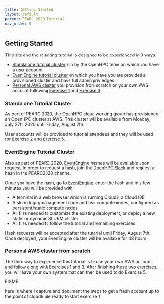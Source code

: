 ```yaml
---
title: Getting Started 
layout: default
parent: PEARC 2020 Tutorial
nav_order: 0
---
```


## Getting Started

This site and the resulting tutorial is designed to be experienced in 3 ways:
* [Standalone tutorial cluster](#standalone-tutorial-cluster) run by the OpenHPC team on which you have a user account
* [EventEngine tutorial cluster](#eventengine-tutorial-cluster) on which you have you are provided a provisioned cluster and have full admin privledges
* [Personal AWS cluster](#personal-aws-cluster-from-scratch) you provision from scratch on your own AWS account following [Exercise 1](exercise1.html) and [Exercise 3](exercise3.html)

### Standalone Tutorial Cluster

As part of PEARC 2020, the OpenHPC cloud working group has provisioned an OpenHPC cluster at AWS. 
This cluster will be available from Monday, July 27th 2020 until Friday, August 7th.

User accounts will be provided to tutorial attendees and they will be used for [Exercise 2](exercise2.html) and [Exercise 5](exercise5.html).


### EventEngine Tutorial Cluster

Also as part of PEARC 2020,
[EventEngine](https://dashboard.eventengine.run/login) hashes will be available
upon request.  In order to request a hash, join the [OpenHPC
Slack](https://join.slack.com/t/openhpc/shared_invite/enQtODAyNTgyMTUyNDUwLWIyMjc5MmJlMjJlY2ExNzYyYzcyN2M3OTkyMTcwOWI4YzlkMmEyMzIzODZhYzIxYzIwZDE2NWEyNmMzNzVhMTY)
and request a hash in the PEARC2020 channel.

Once you have the hash, go to [EventEngine](https://dashboard.eventengine.run/login), enter the hash and in a few minutes you will be provided with:
* A terminal in a web browser which is running Cloud9, a Cloud IDE
* A slurm login/management node and two compute nodes, configured as persistent/static compute nodes
* All files needed to customize the existing deployment, or deploy a new static or dynamic SLURM cluster
* All files needed to follow the tutorial and remaining exercises


Hash requests will be accepted after the tutorial until Friday, August 7th. 
Once deployed, your EvenEngine cluster will be available for 48 hours.

### Personal AWS cluster from scratch

The third way to experience this tutorial is to use your own AWS account and follow along with Exercises 1 and 3. 
After finishing these two exercises, you will have your own system that can then be used to do Exercise 5.

FIXME

here is where I capture and document the steps to get a fresh account up to the point of cloud9 ide ready
to start exercise 1
